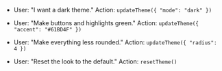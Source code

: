 - User: "I want a dark theme."
  Action: `updateTheme({ "mode": "dark" })`

- User: "Make buttons and highlights green."
  Action: `updateTheme({ "accent": "#61BD4F" })`

- User: "Make everything less rounded."
  Action: `updateTheme({ "radius": 4 })`

- User: "Reset the look to the default."
  Action: `resetTheme()`
